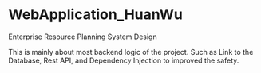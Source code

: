 # WebApplication_HuanWu
Enterprise Resource Planning System Design

This is mainly about most backend logic of the project.
Such as Link to the Database, Rest API, and Dependency Injection to improved the safety.
